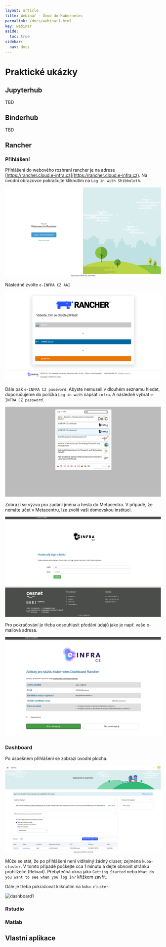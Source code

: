 ```yaml
---
layout: article
title: Webinář - Úvod do Kubernetes
permalink: /docs/webinar1.html
key: webinar
aside:
  toc: true
sidebar:
  nav: docs
---
```

# Praktické ukázky

## Jupyterhub

TBD

## Binderhub

TBD

## Rancher

### Přihlášení

Přihlášení do webového rozhraní rancher je na adrese [https://rancher.cloud.e-infra.cz](https://rancher.cloud.e-infra.cz). Na úvodní obrazovce pokračujte kliknutím na `Log in with Shibboleth`.

![login1](webinar1/login1.png)

Následně zvolte `e-INFRA CZ AAI`

![login2](webinar1/login2.png)

Dále pak `e-INFRA CZ password`. Abyste nemuseli v dlouhém seznamu hledat, doporučujeme do políčka `Log in with` napsat `infra`. A následně vybrat `e-INFRA CZ password`.

![login3](webinar1/login3.png)

Zobrazí se výzva pro zadání jména a hesla do Metacentra. V případě, že nemáte účet v Metacentru, lze zvolit vaši domovskou instituci.

![login4](webinar1/login4.png)

Pro pokračování je třeba odsouhlasit předání údajů jako je např. vaše e-mailová adresa.

![login5](webinar1/login5.png)

### Dashboard

Po úspešném přihlášení se zobrazí úvodní plocha. 

![dashboard](cluster.png)

Může se stát, že po přihlášení není viditelný žádný cluser, zejména `kuba-cluster`. V tomto případě počkejte cca 1 minutu a dejte obnovit stránku prohlížeče (Reload). Přebytečná okna jako `Getting Started` nebo `What do you want to see when you log in?` křížkem zavřít. 

Dále je třeba pokračovat kliknutím na `kuba-cluster`.

![dashboard1](cluster2.png)

### Rstudio

### Matlab

## Vlastní aplikace
